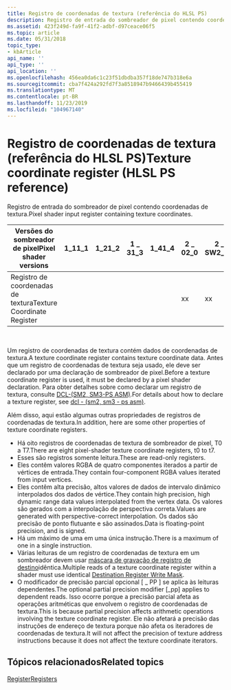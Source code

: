 ```yaml
---
title: Registro de coordenadas de textura (referência do HLSL PS)
description: Registro de entrada do sombreador de pixel contendo coordenadas de textura.
ms.assetid: 423f249d-fa9f-41f2-adbf-d97ceace06f5
ms.topic: article
ms.date: 05/31/2018
topic_type:
- kbArticle
api_name: ''
api_type: ''
api_location: ''
ms.openlocfilehash: 456ea0da6c1c23f51dbdba357f18de747b318e6a
ms.sourcegitcommit: cba7f424a292fd7f3a8518947b9466439b455419
ms.translationtype: MT
ms.contentlocale: pt-BR
ms.lasthandoff: 11/23/2019
ms.locfileid: "104967140"
---
```

# <a name="texture-coordinate-register-hlsl-ps-reference"></a><span data-ttu-id="c59cc-103">Registro de coordenadas de textura (referência do HLSL PS)</span><span class="sxs-lookup"><span data-stu-id="c59cc-103">Texture coordinate register (HLSL PS reference)</span></span>

<span data-ttu-id="c59cc-104">Registro de entrada do sombreador de pixel contendo coordenadas de textura.</span><span class="sxs-lookup"><span data-stu-id="c59cc-104">Pixel shader input register containing texture coordinates.</span></span>



| <span data-ttu-id="c59cc-105">Versões do sombreador de pixel</span><span class="sxs-lookup"><span data-stu-id="c59cc-105">Pixel shader versions</span></span>       | <span data-ttu-id="c59cc-106">1\_1</span><span class="sxs-lookup"><span data-stu-id="c59cc-106">1\_1</span></span> | <span data-ttu-id="c59cc-107">1\_2</span><span class="sxs-lookup"><span data-stu-id="c59cc-107">1\_2</span></span> | <span data-ttu-id="c59cc-108">1 \_ 3</span><span class="sxs-lookup"><span data-stu-id="c59cc-108">1\_3</span></span> | <span data-ttu-id="c59cc-109">1\_4</span><span class="sxs-lookup"><span data-stu-id="c59cc-109">1\_4</span></span> | <span data-ttu-id="c59cc-110">2 \_ 0</span><span class="sxs-lookup"><span data-stu-id="c59cc-110">2\_0</span></span> | <span data-ttu-id="c59cc-111">2 \_ SW</span><span class="sxs-lookup"><span data-stu-id="c59cc-111">2\_sw</span></span> | <span data-ttu-id="c59cc-112">2 \_ x</span><span class="sxs-lookup"><span data-stu-id="c59cc-112">2\_x</span></span> | <span data-ttu-id="c59cc-113">3 \_ 0</span><span class="sxs-lookup"><span data-stu-id="c59cc-113">3\_0</span></span> | <span data-ttu-id="c59cc-114">3 \_ SW</span><span class="sxs-lookup"><span data-stu-id="c59cc-114">3\_sw</span></span> |
|-----------------------------|------|------|------|------|------|-------|------|------|-------|
| <span data-ttu-id="c59cc-115">Registro de coordenadas de textura</span><span class="sxs-lookup"><span data-stu-id="c59cc-115">Texture Coordinate Register</span></span> |      |      |      |      | <span data-ttu-id="c59cc-116">x</span><span class="sxs-lookup"><span data-stu-id="c59cc-116">x</span></span>    | <span data-ttu-id="c59cc-117">x</span><span class="sxs-lookup"><span data-stu-id="c59cc-117">x</span></span>     | <span data-ttu-id="c59cc-118">x</span><span class="sxs-lookup"><span data-stu-id="c59cc-118">x</span></span>    | <span data-ttu-id="c59cc-119">x</span><span class="sxs-lookup"><span data-stu-id="c59cc-119">x</span></span>    | <span data-ttu-id="c59cc-120">x</span><span class="sxs-lookup"><span data-stu-id="c59cc-120">x</span></span>     |



 

<span data-ttu-id="c59cc-121">Um registro de coordenadas de textura contém dados de coordenadas de textura.</span><span class="sxs-lookup"><span data-stu-id="c59cc-121">A texture coordinate register contains texture coordinate data.</span></span> <span data-ttu-id="c59cc-122">Antes que um registro de coordenadas de textura seja usado, ele deve ser declarado por uma declaração de sombreador de pixel.</span><span class="sxs-lookup"><span data-stu-id="c59cc-122">Before a texture coordinate register is used, it must be declared by a pixel shader declaration.</span></span> <span data-ttu-id="c59cc-123">Para obter detalhes sobre como declarar um registro de textura, consulte [DCL-(SM2, SM3-PS ASM)](dcl---ps.md).</span><span class="sxs-lookup"><span data-stu-id="c59cc-123">For details about how to declare a texture register, see [dcl - (sm2, sm3 - ps asm)](dcl---ps.md).</span></span>

<span data-ttu-id="c59cc-124">Além disso, aqui estão algumas outras propriedades de registros de coordenadas de textura.</span><span class="sxs-lookup"><span data-stu-id="c59cc-124">In addition, here are some other properties of texture coordinate registers.</span></span>

-   <span data-ttu-id="c59cc-125">Há oito registros de coordenadas de textura de sombreador de pixel, T0 a T7.</span><span class="sxs-lookup"><span data-stu-id="c59cc-125">There are eight pixel-shader texture coordinate registers, t0 to t7.</span></span>
-   <span data-ttu-id="c59cc-126">Esses são registros somente leitura.</span><span class="sxs-lookup"><span data-stu-id="c59cc-126">These are read-only registers.</span></span>
-   <span data-ttu-id="c59cc-127">Eles contêm valores RGBA de quatro componentes iterados a partir de vértices de entrada.</span><span class="sxs-lookup"><span data-stu-id="c59cc-127">They contain four-component RGBA values iterated from input vertices.</span></span>
-   <span data-ttu-id="c59cc-128">Eles contêm alta precisão, altos valores de dados de intervalo dinâmico interpolados dos dados de vértice.</span><span class="sxs-lookup"><span data-stu-id="c59cc-128">They contain high precision, high dynamic range data values interpolated from the vertex data.</span></span> <span data-ttu-id="c59cc-129">Os valores são gerados com a interpolação de perspectiva correta.</span><span class="sxs-lookup"><span data-stu-id="c59cc-129">Values are generated with perspective-correct interpolation.</span></span> <span data-ttu-id="c59cc-130">Os dados são precisão de ponto flutuante e são assinados.</span><span class="sxs-lookup"><span data-stu-id="c59cc-130">Data is floating-point precision, and is signed.</span></span>
-   <span data-ttu-id="c59cc-131">Há um máximo de uma em uma única instrução.</span><span class="sxs-lookup"><span data-stu-id="c59cc-131">There is a maximum of one in a single instruction.</span></span>
-   <span data-ttu-id="c59cc-132">Várias leituras de um registro de coordenadas de textura em um sombreador devem usar [máscara de gravação de registro de destino](dx9-graphics-reference-asm-ps-registers-modifiers-write-mask.md)idêntica.</span><span class="sxs-lookup"><span data-stu-id="c59cc-132">Multiple reads of a texture coordinate register within a shader must use identical [Destination Register Write Mask](dx9-graphics-reference-asm-ps-registers-modifiers-write-mask.md).</span></span>
-   <span data-ttu-id="c59cc-133">O modificador de precisão parcial opcional \[ \_ PP \] se aplica às leituras dependentes.</span><span class="sxs-lookup"><span data-stu-id="c59cc-133">The optional partial precision modifier \[\_pp\] applies to dependent reads.</span></span> <span data-ttu-id="c59cc-134">Isso ocorre porque a precisão parcial afeta as operações aritméticas que envolvem o registro de coordenadas de textura.</span><span class="sxs-lookup"><span data-stu-id="c59cc-134">This is because partial precision affects arithmetic operations involving the texture coordinate register.</span></span> <span data-ttu-id="c59cc-135">Ele não afetará a precisão das instruções de endereço de textura porque não afeta os iteradores de coordenadas de textura.</span><span class="sxs-lookup"><span data-stu-id="c59cc-135">It will not affect the precision of texture address instructions because it does not affect the texture coordinate iterators.</span></span>

## <a name="related-topics"></a><span data-ttu-id="c59cc-136">Tópicos relacionados</span><span class="sxs-lookup"><span data-stu-id="c59cc-136">Related topics</span></span>

<dl> <dt>

[<span data-ttu-id="c59cc-137">Register</span><span class="sxs-lookup"><span data-stu-id="c59cc-137">Registers</span></span>](dx9-graphics-reference-asm-ps-registers.md)
</dt> </dl>

 

 





